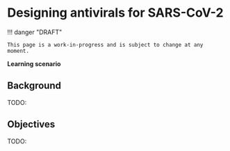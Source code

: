 # Designing antivirals for SARS-CoV-2

!!! danger "DRAFT"

    This page is a work-in-progress and is subject to change at any moment.

**Learning scenario**

## Background

TODO:

## Objectives

TODO:

<!-- LINKS -->

